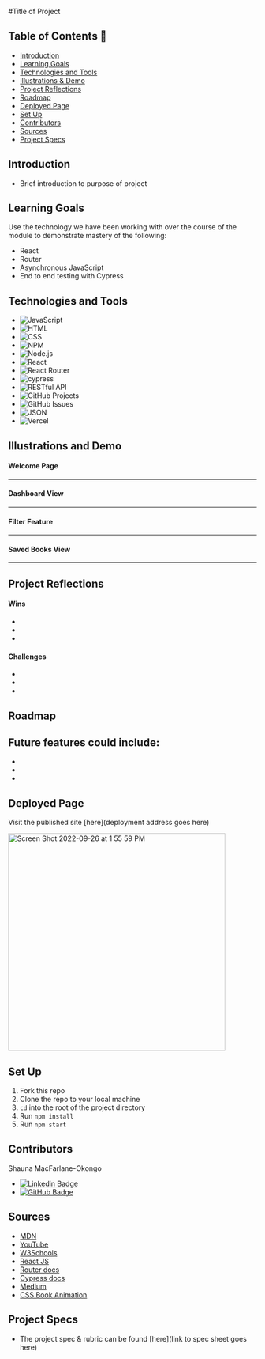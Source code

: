 #Title of Project

## Table of Contents 📖
- [Introduction](#introduction)
- [Learning Goals](#learning-goals)
- [Technologies and Tools](#technologies-and-tools)
- [Illustrations & Demo](#illustrations-and-demo)
- [Project Reflections](#project-reflections)
- [Roadmap](#roadmap)
- [Deployed Page](#deployed-page)
- [Set Up](#set-up)
- [Contributors](#contributors)
- [Sources](#sources)
- [Project Specs](#project-specs)

## Introduction
- Brief introduction to purpose of project

## Learning Goals
Use the technology we have been working with over the course of the module to demonstrate mastery of the following:
- React
- Router
- Asynchronous JavaScript
- End to end testing with Cypress

## Technologies and Tools
- ![JavaScript](https://img.shields.io/badge/JavaScript-323330?style=for-the-badge&logo=javascript&logoColor=F7DF1E)
- ![HTML](https://img.shields.io/badge/HTML-239120?style=for-the-badge&logo=html5&logoColor=white)
- ![CSS](https://img.shields.io/badge/CSS3-1572B6?style=for-the-badge&logo=css3&logoColor=white)
- ![NPM](https://img.shields.io/badge/NPM-%F0%9F%91%BE-orange)
- ![Node.js](https://img.shields.io/badge/Node.js-43853D?style=for-the-badge&logo=node.js&logoColor=white)
- ![React](https://img.shields.io/badge/react-%2320232a.svg?style=for-the-badge&logo=react&logoColor=%2361DAFB)
- ![React Router](https://img.shields.io/badge/React_Router-CA4245?style=for-the-badge&logo=react-router&logoColor=white)
- ![cypress](https://img.shields.io/badge/-cypress-%23E5E5E5?style=for-the-badge&logo=cypress&logoColor=058a5e)
- ![RESTful API](https://img.shields.io/badge/RESTful%20API-%E2%8E%94-brightgreen)
- ![GitHub Projects](https://img.shields.io/badge/GitHub-100000?style=for-the-badge&logo=github&logoColor=white)
- ![GitHub Issues](https://img.shields.io/badge/GitHub%20Projects-%F0%9F%92%BB-lightgrey)
- ![JSON](https://img.shields.io/badge/json-5E5C5C?style=for-the-badge&logo=json&logoColor=white)
- ![Vercel](https://user-images.githubusercontent.com/101746747/188785090-4abee495-4f46-4dba-b554-e16ded576297.png)








## Illustrations and Demo
#### Welcome Page

----
#### Dashboard View

----
#### Filter Feature

----
#### Saved Books View

----

## Project Reflections
#### Wins
- 
- 
- 

#### Challenges
- 
- 
- 

## Roadmap
Future features could include:
- 
- 
- 
- 

## Deployed Page
Visit the published site [here](deployment address goes here)

<img width="440" alt="Screen Shot 2022-09-26 at 1 55 59 PM" src="https://user-images.githubusercontent.com/102887963/192357777-8e23d2a8-5dd3-4380-859e-186e21b9a4a0.png">

## Set Up
1. Fork this repo
2. Clone the repo to your local machine
3. `cd` into the root of the project directory
4. Run `npm install`
5. Run `npm start`

## Contributors
 Shauna MacFarlane-Okongo
 - [![Linkedin Badge](https://img.shields.io/badge/-LinkedIn-blue?style=flat&logo=Linkedin&logoColor=white)](https://www.linkedin.com/in/shauna-macfarlane-okongo/)
- [![GitHub Badge](https://img.shields.io/badge/GitHub-100000?style=for-the-badge&logo=github&logoColor=white)](https://github.com/DrSLMac)
 
## Sources
 - [MDN](http://developer.mozilla.org/en-US/)
 - [YouTube](https://www.youtube.com/)
 - [W3Schools](https://www.w3schools.com/)
 - [React JS](https://reactjs.org/)
 - [Router docs](https://reactrouter.com/)
 - [Cypress docs](https://docs.cypress.io/guides/overview/why-cypress)
 - [Medium](https://medium.com/)
 - [CSS Book Animation](https://devsnap.me/css-book-effects)

## Project Specs
 - The project spec & rubric can be found [here](link to spec sheet goes here)

